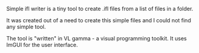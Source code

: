 Simple ifl writer is a tiny tool to create .ifl files from a list of files in a folder.

It was created out of a need to create this simple files and I could not find any simple tool.

The tool is "written" in VL gamma - a visual programming toolkit. It uses ImGUI for the user interface.
